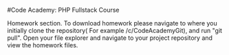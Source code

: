 #Code Academy: PHP Fullstack Course 

Homework section. To download homework please navigate to where you initially clone the repository( For example /c/CodeAcademyGit), and run "git pull".
Open your file explorer and navigate to your project repository and view the homework files.
